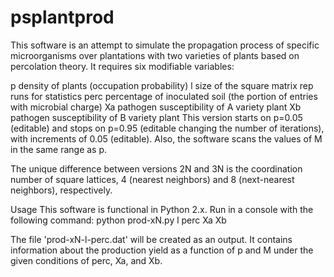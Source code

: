 # psplantprod
This software is an attempt to simulate the propagation process of specific microorganisms over plantations with two varieties of plants based on percolation theory. It requires six modifiable variables:

p density of plants (occupation probability)
l size of the square matrix
rep runs for statistics
perc percentage of inoculated soil (the portion of entries with microbial charge)
Xa pathogen susceptibility of A variety plant
Xb pathogen susceptibility of B variety plant
This version starts on p=0.05 (editable) and stops on p=0.95 (editable changing the number of iterations), with increments of 0.05 (editable). Also, the software scans the values of M in the same range as p.

The unique difference between versions 2N and 3N is the coordination number of square lattices, 4 (nearest neighbors) and 8 (next-nearest neighbors), respectively.

Usage
This software is functional in Python 2.x. Run in a console with the following command:
python prod-xN.py l perc Xa Xb

The file 'prod-xN-l-perc.dat' will be created as an output. It contains information about the production yield as a function of p and M under the given conditions of perc, Xa, and Xb.
